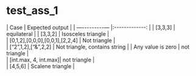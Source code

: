 
# test_ass_1

| Case          | Expected output |
| —---------— |:-------------: | 
| [3,3,3]       | equilateral |
| [3,3,2]   | Isosceles triangle |  
| [0,1,2],[0,0,0],[0,0,1],[2,2,4] | Not triangle      |  
| [“2”,1,2],[“&”,2,2] | Not triangle, contains string      | 
| Any value is zero | not triangle    |   
| [int.max, 4, int.max]| not triangle      |  
| [4,5,6] | Scalene triangle |




